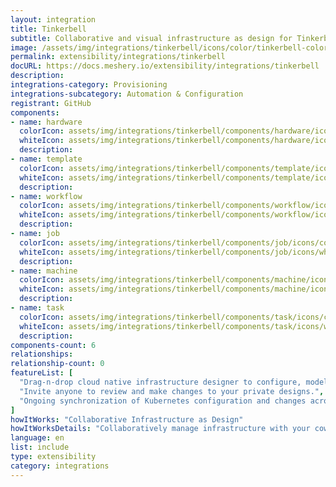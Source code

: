 ```yaml
---
layout: integration
title: Tinkerbell
subtitle: Collaborative and visual infrastructure as design for Tinkerbell
image: /assets/img/integrations/tinkerbell/icons/color/tinkerbell-color.svg
permalink: extensibility/integrations/tinkerbell
docURL: https://docs.meshery.io/extensibility/integrations/tinkerbell
description: 
integrations-category: Provisioning
integrations-subcategory: Automation & Configuration
registrant: GitHub
components: 
- name: hardware
  colorIcon: assets/img/integrations/tinkerbell/components/hardware/icons/color/hardware-color.svg
  whiteIcon: assets/img/integrations/tinkerbell/components/hardware/icons/white/hardware-white.svg
  description: 
- name: template
  colorIcon: assets/img/integrations/tinkerbell/components/template/icons/color/template-color.svg
  whiteIcon: assets/img/integrations/tinkerbell/components/template/icons/white/template-white.svg
  description: 
- name: workflow
  colorIcon: assets/img/integrations/tinkerbell/components/workflow/icons/color/workflow-color.svg
  whiteIcon: assets/img/integrations/tinkerbell/components/workflow/icons/white/workflow-white.svg
  description: 
- name: job
  colorIcon: assets/img/integrations/tinkerbell/components/job/icons/color/job-color.svg
  whiteIcon: assets/img/integrations/tinkerbell/components/job/icons/white/job-white.svg
  description: 
- name: machine
  colorIcon: assets/img/integrations/tinkerbell/components/machine/icons/color/machine-color.svg
  whiteIcon: assets/img/integrations/tinkerbell/components/machine/icons/white/machine-white.svg
  description: 
- name: task
  colorIcon: assets/img/integrations/tinkerbell/components/task/icons/color/task-color.svg
  whiteIcon: assets/img/integrations/tinkerbell/components/task/icons/white/task-white.svg
  description: 
components-count: 6
relationships: 
relationship-count: 0
featureList: [
  "Drag-n-drop cloud native infrastructure designer to configure, model, and deploy your workloads.",
  "Invite anyone to review and make changes to your private designs.",
  "Ongoing synchronization of Kubernetes configuration and changes across any number of clusters."
]
howItWorks: "Collaborative Infrastructure as Design"
howItWorksDetails: "Collaboratively manage infrastructure with your coworkers synchronously sharing the same designs."
language: en
list: include
type: extensibility
category: integrations
---
```

